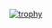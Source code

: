 [![trophy](https://github-profile-trophy.vercel.app/?alisalte=ryo-ma)](https://github.com/ryo-ma/github-profile-trophy)
